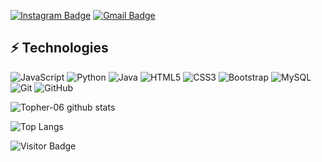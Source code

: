 [![Instagram Badge](https://img.shields.io/badge/-t_0_p_h_e_r-purple?style=flat-square&logo=instagram&logoColor=white&link=https://www.instagram.com/t_0_p_h_e_r/)](https://www.instagram.com/t_0_p_h_e_r)
[![Gmail Badge](https://img.shields.io/badge/-christopherfrancisco171@gmail.com-c14438?style=flat-square&logo=Gmail&logoColor=white&link=mailto:christopherfrancisco171@gmail.com)](mailto:christopherfrancisco171@gmail.com)

## ⚡ Technologies

![JavaScript](https://img.shields.io/badge/-JavaScript-black?style=flat-square&logo=javascript)
![Python](https://img.shields.io/badge/-Python-black?style=flat-square&logo=Python)
![Java](https://img.shields.io/badge/-java-E34A86?style=flat-square&logo=java)
![HTML5](https://img.shields.io/badge/-HTML5-E34F26?style=flat-square&logo=html5&logoColor=white)
![CSS3](https://img.shields.io/badge/-CSS3-1572B6?style=flat-square&logo=css3)
![Bootstrap](https://img.shields.io/badge/-Bootstrap-563D7C?style=flat-square&logo=bootstrap)
![MySQL](https://img.shields.io/badge/-MySQL-black?style=flat-square&logo=mysql)
![Git](https://img.shields.io/badge/-Git-black?style=flat-square&logo=git)
![GitHub](https://img.shields.io/badge/-GitHub-181717?style=flat-square&logo=github)

![Topher-06 github stats](https://github-readme-stats.vercel.app/api?username=Topher-06&show_icons=true&theme=radical)

![Top Langs](https://github-readme-stats.vercel.app/api/top-langs/?username=Topher-06&show=TeX&layout=compact)

![Visitor Badge](https://visitor-badge.laobi.icu/badge?page_id=Topher-06)
